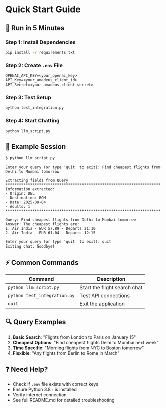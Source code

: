 # Quick Start Guide

## 🚀 Run in 5 Minutes

### Step 1: Install Dependencies
```bash
pip install -r requirements.txt
```

### Step 2: Create `.env` File
```env
OPENAI_API_KEY=<your_openai_key>
API_Key=<your_amadeus_client_id>
API_Secret=<your_amadeus_client_secret>
```

### Step 3: Test Setup
```bash
python test_integration.py
```

### Step 4: Start Chatting
```bash
python llm_script.py
```

## 📝 Example Session

```
$ python llm_script.py

Enter your query (or type 'quit' to exit): Find cheapest flights from Delhi to Mumbai tomorrow

Extracting fields from Query
*********************************************************************
Information extracted: 
- Origin: DEL
- Destination: BOM  
- Date: 2025-09-04
- Adults: 1
*********************************************************************

Query: Find cheapest flights from Delhi to Mumbai tomorrow
Answer: The cheapest flights are:
1. Air India - EUR 57.89 - Departs 21:10
2. Air India - EUR 61.04 - Departs 12:15

Enter your query (or type 'quit' to exit): quit
Exiting chat. Goodbye!
```

## ⚡ Common Commands

| Command | Description |
|---------|-------------|
| `python llm_script.py` | Start the flight search chat |
| `python test_integration.py` | Test API connections |
| `quit` | Exit the application |

## 🔍 Query Examples

1. **Basic Search**: "Flights from London to Paris on January 15"
2. **Cheapest Options**: "Find cheapest flights Delhi to Mumbai next week"
3. **Time Specific**: "Morning flights from NYC to Boston tomorrow"
4. **Flexible**: "Any flights from Berlin to Rome in March"

## ❓ Need Help?

- Check if `.env` file exists with correct keys
- Ensure Python 3.8+ is installed
- Verify internet connection
- See full README.md for detailed troubleshooting